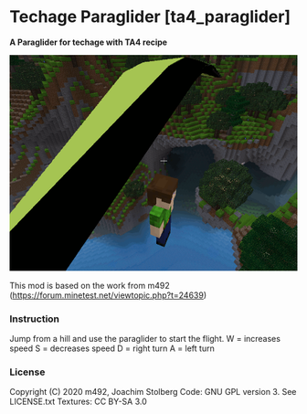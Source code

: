 # Techage Paraglider [ta4_paraglider]

**A Paraglider for techage with TA4 recipe**

![screenshot](https://github.com/joe7575/ta4_paraglider/blob/master/screenshot.png)



This mod is based on the work from m492	
(https://forum.minetest.net/viewtopic.php?t=24639)


### Instruction

Jump from a hill and use the paraglider to start the flight.
W = increases speed
S = decreases speed
D = right turn
A = left turn


### License

Copyright (C) 2020 m492, Joachim Stolberg
Code: GNU GPL version 3. See LICENSE.txt
Textures: CC BY-SA 3.0



